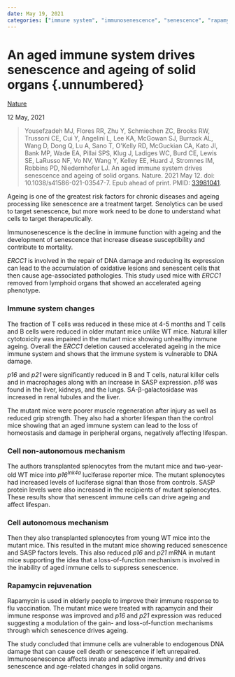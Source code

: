 ```yaml
---
date: May 19, 2021
categories: ["immune system", "immunosenescence", "senescence", "rapamycin"] 
---
```


# An aged immune system drives senescence and ageing of solid organs {.unnumbered}

[Nature](https://doi.org/10.1038/s41586-021-03547-7)

12 May, 2021

> Yousefzadeh MJ, Flores RR, Zhu Y, Schmiechen ZC, Brooks RW, Trussoni CE, Cui
> Y, Angelini L, Lee KA, McGowan SJ, Burrack AL, Wang D, Dong Q, Lu A, Sano T,
> O'Kelly RD, McGuckian CA, Kato JI, Bank MP, Wade EA, Pillai SPS, Klug J,
> Ladiges WC, Burd CE, Lewis SE, LaRusso NF, Vo NV, Wang Y, Kelley EE, Huard J,
> Stromnes IM, Robbins PD, Niedernhofer LJ. An aged immune system drives
> senescence and ageing of solid organs. Nature. 2021 May 12. doi:
> 10.1038/s41586-021-03547-7. Epub ahead of print. PMID:
> [33981041](https://pubmed.ncbi.nlm.nih.gov/33981041).

Ageing is one of the greatest risk factors for chronic diseases and ageing
processing like senescence are a treatment target. Senolytics can be used to
target senescence, but more work need to be done to understand what cells to
target therapeutically.

Immunosenescence is the decline in immune function with ageing and the
development of senescence that increase disease susceptibility and contribute to
mortality.

*ERCC1* is involved in the repair of DNA damage and reducing its expression can
lead to the accumulation of oxidative lesions and senescent cells that then
cause age-associated pathologies. This study used mice with *ERCC1* removed from
lymphoid organs that showed an accelerated ageing phenotype.

### Immune system changes

The fraction of T cells was reduced in these mice at 4-5 months and T cells and
B cells were reduced in older mutant mice unlike WT mice. Natural killer
cytotoxicity was impaired in the mutant mice showing unhealthy immune ageing.
Overall the *ERCC1* deletion caused accelerated ageing in the mice immune system
and shows that the immune system is vulnerable to DNA damage.

*p16* and *p21* were significantly reduced in B and T cells, natural killer
cells and in macrophages along with an increase in SASP expression. *p16*
was found in the liver, kidneys, and the lungs. SA-β-galactosidase was increased
in renal tubules and the liver.

The mutant mice were poorer muscle regeneration after injury as well as reduced
grip strength. They also had a shorter lifespan than the control mice showing
that an aged immune system can lead to the loss of homeostasis and damage in
peripheral organs, negatively affecting lifespan.

### Cell non-autonomous mechanism

The authors transplanted splenocytes from the mutant mice and two-year-old WT
mice into *p16<sup>Ink4a</sup>* luciferase reporter mice. The mutant splenocytes
had increased levels of luciferase signal than those from controls. SASP protein
levels were also increased in the recipients of mutant splenocytes. These
results show that senescent immune cells can drive ageing and affect lifespan.

### Cell autonomous mechanism

Then they also transplanted splenocytes from young WT mice into the mutant mice.
This resulted in the mutant mice showing reduced senescence and SASP factors
levels. This also reduced *p16* and *p21* mRNA in mutant mice supporting the
idea that a loss-of-function mechanism is involved in the inability of aged
immune cells to suppress senescence.

### Rapamycin rejuvenation

Rapamycin is used in elderly people to improve their immune response to flu
vaccination. The mutant mice were treated with rapamycin and their immune
response was improved and *p16* and *p21* expression was reduced suggesting a
modulation of the gain- and loss-of-function mechanisms through which senescence
drives ageing.

The study concluded that immune cells are vulnerable to endogenous DNA damage
that can cause cell death or senescence if left unrepaired. Immunosenescence
affects innate and adaptive immunity and drives senescence and age-related
changes in solid organs.
